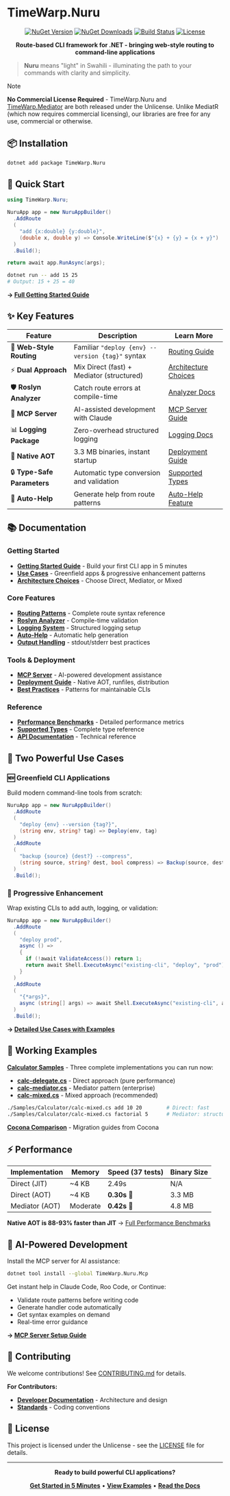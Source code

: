 # TimeWarp.Nuru

<div align="center">

[![NuGet Version](https://img.shields.io/nuget/v/TimeWarp.Nuru.svg)](https://www.nuget.org/packages/TimeWarp.Nuru/)
[![NuGet Downloads](https://img.shields.io/nuget/dt/TimeWarp.Nuru.svg)](https://www.nuget.org/packages/TimeWarp.Nuru/)
[![Build Status](https://img.shields.io/github/actions/workflow/status/TimeWarpEngineering/timewarp-nuru/build.yml?branch=master)](https://github.com/TimeWarpEngineering/timewarp-nuru/actions)
[![License](https://img.shields.io/github/license/TimeWarpEngineering/timewarp-nuru.svg)](https://github.com/TimeWarpEngineering/timewarp-nuru/blob/master/LICENSE)

**Route-based CLI framework for .NET - bringing web-style routing to command-line applications**

</div>

> **Nuru** means "light" in Swahili - illuminating the path to your commands with clarity and simplicity.

> [!NOTE]
> **No Commercial License Required** - TimeWarp.Nuru and [TimeWarp.Mediator](https://github.com/TimeWarpEngineering/timewarp-mediator) are both released under the Unlicense. Unlike MediatR (which now requires commercial licensing), our libraries are free for any use, commercial or otherwise.

## 📦 Installation

```bash
dotnet add package TimeWarp.Nuru
```

## 🚀 Quick Start

```csharp
using TimeWarp.Nuru;

NuruApp app = new NuruAppBuilder()
  .AddRoute
  (
    "add {x:double} {y:double}",
    (double x, double y) => Console.WriteLine($"{x} + {y} = {x + y}")
  )
  .Build();

return await app.RunAsync(args);
```

```bash
dotnet run -- add 15 25
# Output: 15 + 25 = 40
```

**→ [Full Getting Started Guide](documentation/user/getting-started.md)**

## ✨ Key Features

| Feature | Description | Learn More |
|---------|-------------|------------|
| 🎯 **Web-Style Routing** | Familiar `"deploy {env} --version {tag}"` syntax | [Routing Guide](documentation/user/features/routing.md) |
| ⚡ **Dual Approach** | Mix Direct (fast) + Mediator (structured) | [Architecture Choices](documentation/user/guides/architecture-choices.md) |
| 🛡️ **Roslyn Analyzer** | Catch route errors at compile-time | [Analyzer Docs](documentation/user/features/analyzer.md) |
| 🤖 **MCP Server** | AI-assisted development with Claude | [MCP Server Guide](documentation/user/tools/mcp-server.md) |
| 📊 **Logging Package** | Zero-overhead structured logging | [Logging Docs](documentation/user/features/logging.md) |
| 🚀 **Native AOT** | 3.3 MB binaries, instant startup | [Deployment Guide](documentation/user/guides/deployment.md) |
| 🔒 **Type-Safe Parameters** | Automatic type conversion and validation | [Supported Types](documentation/user/reference/supported-types.md) |
| 📖 **Auto-Help** | Generate help from route patterns | [Auto-Help Feature](documentation/user/features/auto-help.md) |

## 📚 Documentation

### Getting Started
- **[Getting Started Guide](documentation/user/getting-started.md)** - Build your first CLI app in 5 minutes
- **[Use Cases](documentation/user/use-cases.md)** - Greenfield apps & progressive enhancement patterns
- **[Architecture Choices](documentation/user/guides/architecture-choices.md)** - Choose Direct, Mediator, or Mixed

### Core Features
- **[Routing Patterns](documentation/user/features/routing.md)** - Complete route syntax reference
- **[Roslyn Analyzer](documentation/user/features/analyzer.md)** - Compile-time validation
- **[Logging System](documentation/user/features/logging.md)** - Structured logging setup
- **[Auto-Help](documentation/user/features/auto-help.md)** - Automatic help generation
- **[Output Handling](documentation/user/features/output-handling.md)** - stdout/stderr best practices

### Tools & Deployment
- **[MCP Server](documentation/user/tools/mcp-server.md)** - AI-powered development assistance
- **[Deployment Guide](documentation/user/guides/deployment.md)** - Native AOT, runfiles, distribution
- **[Best Practices](documentation/user/guides/best-practices.md)** - Patterns for maintainable CLIs

### Reference
- **[Performance Benchmarks](documentation/user/reference/performance.md)** - Detailed performance metrics
- **[Supported Types](documentation/user/reference/supported-types.md)** - Complete type reference
- **[API Documentation](documentation/user/reference/)** - Technical reference

## 🎯 Two Powerful Use Cases

### 🆕 Greenfield CLI Applications
Build modern command-line tools from scratch:

```csharp
NuruApp app = new NuruAppBuilder()
  .AddRoute
  (
    "deploy {env} --version {tag?}",
    (string env, string? tag) => Deploy(env, tag)
  )
  .AddRoute
  (
    "backup {source} {dest?} --compress",
    (string source, string? dest, bool compress) => Backup(source, dest, compress)
  )
  .Build();
```

### 🔄 Progressive Enhancement
Wrap existing CLIs to add auth, logging, or validation:

```csharp
NuruApp app = new NuruAppBuilder()
  .AddRoute
  (
    "deploy prod",
    async () =>
    {
      if (!await ValidateAccess()) return 1;
      return await Shell.ExecuteAsync("existing-cli", "deploy", "prod");
    }
  )
  .AddRoute
  (
    "{*args}",
    async (string[] args) => await Shell.ExecuteAsync("existing-cli", args)
  )
  .Build();
```

**→ [Detailed Use Cases with Examples](documentation/user/use-cases.md)**

## 🌟 Working Examples

**[Calculator Samples](Samples/Calculator/)** - Three complete implementations you can run now:
- **[calc-delegate.cs](Samples/Calculator/calc-delegate.cs)** - Direct approach (pure performance)
- **[calc-mediator.cs](Samples/Calculator/calc-mediator.cs)** - Mediator pattern (enterprise)
- **[calc-mixed.cs](Samples/Calculator/calc-mixed.cs)** - Mixed approach (recommended)

```bash
./Samples/Calculator/calc-mixed.cs add 10 20        # Direct: fast
./Samples/Calculator/calc-mixed.cs factorial 5      # Mediator: structured
```

**[Cocona Comparison](Samples/CoconaComparison/)** - Migration guides from Cocona

## ⚡ Performance

| Implementation | Memory | Speed (37 tests) | Binary Size |
|----------------|--------|------------------|-------------|
| Direct (JIT) | ~4 KB | 2.49s | N/A |
| Direct (AOT) | ~4 KB | **0.30s** 🚀 | 3.3 MB |
| Mediator (AOT) | Moderate | **0.42s** 🚀 | 4.8 MB |

**Native AOT is 88-93% faster than JIT** → [Full Performance Benchmarks](documentation/user/reference/performance.md)

## 🤖 AI-Powered Development

Install the MCP server for AI assistance:

```bash
dotnet tool install --global TimeWarp.Nuru.Mcp
```

Get instant help in Claude Code, Roo Code, or Continue:
- Validate route patterns before writing code
- Generate handler code automatically
- Get syntax examples on demand
- Real-time error guidance

**→ [MCP Server Setup Guide](documentation/user/tools/mcp-server.md)**

## 🤝 Contributing

We welcome contributions! See [CONTRIBUTING.md](CONTRIBUTING.md) for details.

**For Contributors:**
- **[Developer Documentation](documentation/developer/overview.md)** - Architecture and design
- **[Standards](documentation/developer/standards/)** - Coding conventions

## 📄 License

This project is licensed under the Unlicense - see the [LICENSE](LICENSE) file for details.

---

<div align="center">

**Ready to build powerful CLI applications?**

**[Get Started in 5 Minutes](documentation/user/getting-started.md)** • **[View Examples](Samples/Calculator/)** • **[Read the Docs](documentation/user/overview.md)**

</div>
